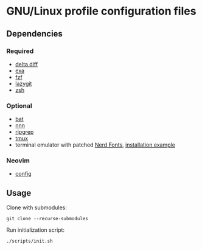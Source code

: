 # GNU/Linux profile configuration files

## Dependencies

### Required

- [delta diff](https://github.com/dandavison/delta#readme)
- [exa](https://github.com/ogham/exa#readme)
- [fzf](https://github.com/junegunn/fzf#readme)
- [lazygit](https://github.com/jesseduffield/lazygit#readme)
- [zsh](https://www.zsh.org/)

### Optional

- [bat](https://github.com/sharkdp/bat#readme)
- [nnn](https://github.com/jarun/nnn#readme)
- [ripgrep](https://github.com/BurntSushi/ripgrep#readme)
- [tmux](https://github.com/tmux/tmux#readme)
- terminal emulator with patched [Nerd Fonts](https://github.com/ryanoasis/nerd-fonts#readme), [installation example](https://github.com/ryanoasis/nerd-fonts/tree/master/patched-fonts/Hack#linux)

### Neovim

- [config](https://github.com/michalsvorc/nvim-basic-ide#readme)

## Usage

Clone with submodules:

```console
git clone --recurse-submodules
```

Run initialization script:

```console
./scripts/init.sh
```


